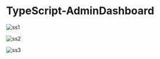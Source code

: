 # TypeScript-AdminDashboard
![ss1](https://github.com/himanshugoyal77/TypeScript-AdminDashboard/assets/92782099/7f807c3c-3d55-4503-b4cd-30a65dc5687c)


![ss2](https://github.com/himanshugoyal77/TypeScript-AdminDashboard/assets/92782099/f622a28b-ebb6-4c75-8b71-e26d5d4e8fb2)

![ss3](https://github.com/himanshugoyal77/TypeScript-AdminDashboard/assets/92782099/f1b142ff-bea5-4b8f-8c29-4a87cfe43006)
